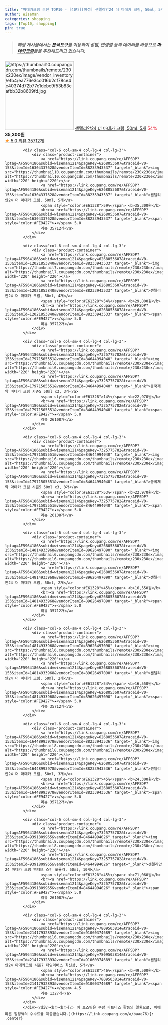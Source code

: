 ```yaml
---
title: "마데카크림 추천 TOP10 - [40대][여성] 센텔리안24 더 마데카 크림, 50ml, 5개"
author: WiseMan
categories: shopping
tags: [Top10, shopping]
pin: true
---
```


> ##### 해당 게시물에서는 [**분석도구**](https://itemscout.io/)를 이용하여 **성별**, **연령별** 등의 데이터를 바탕으로 [**마데카크림**](https://link.coupang.com/a/baae76)들을 추천해드리고 있습니다.
<div class="container"><div class="row">
            <div class="col-6 col-sm-4 col-lg-4 col-lg-3">
                <div class="product-container">
                    <a href="https://link.coupang.com/re/AFFSDP?lptag=AF5964186&subid=wiseman1214&pageKey=6268053607&traceid=V0-153&itemId=16304337628&vendorItemId=88233943537" target="_blank"><img src="https://thumbnail10.coupangcdn.com/thumbnails/remote/230x230ex/image/vendor_inventory/efb4/ea776e3cc016b2cf78ce4c40374d72b77c1debc9f53b83cafbb32b8609fd.jpg" alt="https://thumbnail10.coupangcdn.com/thumbnails/remote/230x230ex/image/vendor_inventory/efb4/ea776e3cc016b2cf78ce4c40374d72b77c1debc9f53b83cafbb32b8609fd.jpg" width="220" height="220"></a>
                    <a href="https://link.coupang.com/re/AFFSDP?lptag=AF5964186&subid=wiseman1214&pageKey=6268053607&traceid=V0-153&itemId=16304337628&vendorItemId=88233943537" target="_blank">센텔리안24 더 마데카 크림, 50ml, 5개</a>
                    <span style="color:#E61328">54%</span> <b>35,300원</b>
                    <br><a href="https://link.coupang.com/re/AFFSDP?lptag=AF5964186&subid=wiseman1214&pageKey=6268053607&traceid=V0-153&itemId=16304337628&vendorItemId=88233943537" target="_blank"><span style="color:#FE9427">★</span> 5.0
                    리뷰 35712개</a>
                </div>
            </div>
            
            <div class="col-6 col-sm-4 col-lg-4 col-lg-3">
                <div class="product-container">
                    <a href="https://link.coupang.com/re/AFFSDP?lptag=AF5964186&subid=wiseman1214&pageKey=6268053607&traceid=V0-153&itemId=16304337628&vendorItemId=88233943537" target="_blank"><img src="https://thumbnail10.coupangcdn.com/thumbnails/remote/230x230ex/image/vendor_inventory/efb4/ea776e3cc016b2cf78ce4c40374d72b77c1debc9f53b83cafbb32b8609fd.jpg" alt="https://thumbnail10.coupangcdn.com/thumbnails/remote/230x230ex/image/vendor_inventory/efb4/ea776e3cc016b2cf78ce4c40374d72b77c1debc9f53b83cafbb32b8609fd.jpg" width="220" height="220"></a>
                    <a href="https://link.coupang.com/re/AFFSDP?lptag=AF5964186&subid=wiseman1214&pageKey=6268053607&traceid=V0-153&itemId=16304337628&vendorItemId=88233943537" target="_blank">센텔리안24 더 마데카 크림, 50ml, 5개</a>
                    <span style="color:#E61328">59%</span> <b>35,300원</b>
                    <br><a href="https://link.coupang.com/re/AFFSDP?lptag=AF5964186&subid=wiseman1214&pageKey=6268053607&traceid=V0-153&itemId=16304337628&vendorItemId=88233943537" target="_blank"><span style="color:#FE9427">★</span> 5.0
                    리뷰 35712개</a>
                </div>
            </div>
            
            <div class="col-6 col-sm-4 col-lg-4 col-lg-3">
                <div class="product-container">
                    <a href="https://link.coupang.com/re/AFFSDP?lptag=AF5964186&subid=wiseman1214&pageKey=6268053607&traceid=V0-153&itemId=12021853840&vendorItemId=88233943533" target="_blank"><img src="https://thumbnail7.coupangcdn.com/thumbnails/remote/230x230ex/image/vendor_inventory/59f4/d50fd35942e16dac7addf2bb37ab38defbcf93241a2cef0d172e35b58cba.jpg" alt="https://thumbnail7.coupangcdn.com/thumbnails/remote/230x230ex/image/vendor_inventory/59f4/d50fd35942e16dac7addf2bb37ab38defbcf93241a2cef0d172e35b58cba.jpg" width="220" height="220"></a>
                    <a href="https://link.coupang.com/re/AFFSDP?lptag=AF5964186&subid=wiseman1214&pageKey=6268053607&traceid=V0-153&itemId=12021853840&vendorItemId=88233943533" target="_blank">센텔리안24 더 마데카 크림, 50ml, 4개</a>
                    <span style="color:#E61328">54%</span> <b>29,800원</b>
                    <br><a href="https://link.coupang.com/re/AFFSDP?lptag=AF5964186&subid=wiseman1214&pageKey=6268053607&traceid=V0-153&itemId=12021853840&vendorItemId=88233943533" target="_blank"><span style="color:#FE9427">★</span> 5.0
                    리뷰 35712개</a>
                </div>
            </div>
            
            <div class="col-6 col-sm-4 col-lg-4 col-lg-3">
                <div class="product-container">
                    <a href="https://link.coupang.com/re/AFFSDP?lptag=AF5964186&subid=wiseman1214&pageKey=7325775782&traceid=V0-153&itemId=17971505551&vendorItemId=84644994040" target="_blank"><img src="https://thumbnail6.coupangcdn.com/thumbnails/remote/230x230ex/image/vendor_inventory/a202/6ba243acf7916fc9a39bdd2a5e7b26e2f59da0531a2e3e1d7dec0192e9e0.jpg" alt="https://thumbnail6.coupangcdn.com/thumbnails/remote/230x230ex/image/vendor_inventory/a202/6ba243acf7916fc9a39bdd2a5e7b26e2f59da0531a2e3e1d7dec0192e9e0.jpg" width="220" height="220"></a>
                    <a href="https://link.coupang.com/re/AFFSDP?lptag=AF5964186&subid=wiseman1214&pageKey=7325775782&traceid=V0-153&itemId=17971505551&vendorItemId=84644994040" target="_blank">동국제약 마데카 크림 시즌5 50ml x3, 3개</a>
                    <span style="color:#E61328">14%</span> <b>22,970원</b>
                    <br><a href="https://link.coupang.com/re/AFFSDP?lptag=AF5964186&subid=wiseman1214&pageKey=7325775782&traceid=V0-153&itemId=17971505551&vendorItemId=84644994040" target="_blank"><span style="color:#FE9427">★</span> 5.0
                    리뷰 26108개</a>
                </div>
            </div>
            
            <div class="col-6 col-sm-4 col-lg-4 col-lg-3">
                <div class="product-container">
                    <a href="https://link.coupang.com/re/AFFSDP?lptag=AF5964186&subid=wiseman1214&pageKey=7325775782&traceid=V0-153&itemId=17971505551&vendorItemId=84644994040" target="_blank"><img src="https://thumbnail6.coupangcdn.com/thumbnails/remote/230x230ex/image/vendor_inventory/a202/6ba243acf7916fc9a39bdd2a5e7b26e2f59da0531a2e3e1d7dec0192e9e0.jpg" alt="https://thumbnail6.coupangcdn.com/thumbnails/remote/230x230ex/image/vendor_inventory/a202/6ba243acf7916fc9a39bdd2a5e7b26e2f59da0531a2e3e1d7dec0192e9e0.jpg" width="220" height="220"></a>
                    <a href="https://link.coupang.com/re/AFFSDP?lptag=AF5964186&subid=wiseman1214&pageKey=7325775782&traceid=V0-153&itemId=17971505551&vendorItemId=84644994040" target="_blank">동국제약 마데카 크림 시즌5 50ml x3, 3개</a>
                    <span style="color:#E61328">53%</span> <b>22,970원</b>
                    <br><a href="https://link.coupang.com/re/AFFSDP?lptag=AF5964186&subid=wiseman1214&pageKey=7325775782&traceid=V0-153&itemId=17971505551&vendorItemId=84644994040" target="_blank"><span style="color:#FE9427">★</span> 5.0
                    리뷰 26108개</a>
                </div>
            </div>
            
            <div class="col-6 col-sm-4 col-lg-4 col-lg-3">
                <div class="product-container">
                    <a href="https://link.coupang.com/re/AFFSDP?lptag=AF5964186&subid=wiseman1214&pageKey=6268053607&traceid=V0-153&itemId=14814933968&vendorItemId=89626497090" target="_blank"><img src="https://thumbnail6.coupangcdn.com/thumbnails/remote/230x230ex/image/vendor_inventory/b2c9/1bbc1e3f12064b983a24d3fa29704233507ec568773d7f265576bb19b5b1.jpg" alt="https://thumbnail6.coupangcdn.com/thumbnails/remote/230x230ex/image/vendor_inventory/b2c9/1bbc1e3f12064b983a24d3fa29704233507ec568773d7f265576bb19b5b1.jpg" width="220" height="220"></a>
                    <a href="https://link.coupang.com/re/AFFSDP?lptag=AF5964186&subid=wiseman1214&pageKey=6268053607&traceid=V0-153&itemId=14814933968&vendorItemId=89626497090" target="_blank">센텔리안24 더 마데카 크림, 50ml, 2개</a>
                    <span style="color:#E61328">45%</span> <b>16,550원</b>
                    <br><a href="https://link.coupang.com/re/AFFSDP?lptag=AF5964186&subid=wiseman1214&pageKey=6268053607&traceid=V0-153&itemId=14814933968&vendorItemId=89626497090" target="_blank"><span style="color:#FE9427">★</span> 5.0
                    리뷰 35712개</a>
                </div>
            </div>
            
            <div class="col-6 col-sm-4 col-lg-4 col-lg-3">
                <div class="product-container">
                    <a href="https://link.coupang.com/re/AFFSDP?lptag=AF5964186&subid=wiseman1214&pageKey=6268053607&traceid=V0-153&itemId=14814933968&vendorItemId=89626497090" target="_blank"><img src="https://thumbnail6.coupangcdn.com/thumbnails/remote/230x230ex/image/vendor_inventory/b2c9/1bbc1e3f12064b983a24d3fa29704233507ec568773d7f265576bb19b5b1.jpg" alt="https://thumbnail6.coupangcdn.com/thumbnails/remote/230x230ex/image/vendor_inventory/b2c9/1bbc1e3f12064b983a24d3fa29704233507ec568773d7f265576bb19b5b1.jpg" width="220" height="220"></a>
                    <a href="https://link.coupang.com/re/AFFSDP?lptag=AF5964186&subid=wiseman1214&pageKey=6268053607&traceid=V0-153&itemId=14814933968&vendorItemId=89626497090" target="_blank">센텔리안24 더 마데카 크림, 50ml, 2개</a>
                    <span style="color:#E61328">54%</span> <b>16,550원</b>
                    <br><a href="https://link.coupang.com/re/AFFSDP?lptag=AF5964186&subid=wiseman1214&pageKey=6268053607&traceid=V0-153&itemId=14814933968&vendorItemId=89626497090" target="_blank"><span style="color:#FE9427">★</span> 5.0
                    리뷰 35712개</a>
                </div>
            </div>
            
            <div class="col-6 col-sm-4 col-lg-4 col-lg-3">
                <div class="product-container">
                    <a href="https://link.coupang.com/re/AFFSDP?lptag=AF5964186&subid=wiseman1214&pageKey=6268053607&traceid=V0-153&itemId=16448993978&vendorItemId=88233943536" target="_blank"><img src="https://thumbnail8.coupangcdn.com/thumbnails/remote/230x230ex/image/vendor_inventory/e21d/5b45348f9631e540dd8fe3595e3a5534d7586452f4ee8c2b8ef2f0d34e6d.jpg" alt="https://thumbnail8.coupangcdn.com/thumbnails/remote/230x230ex/image/vendor_inventory/e21d/5b45348f9631e540dd8fe3595e3a5534d7586452f4ee8c2b8ef2f0d34e6d.jpg" width="220" height="220"></a>
                    <a href="https://link.coupang.com/re/AFFSDP?lptag=AF5964186&subid=wiseman1214&pageKey=6268053607&traceid=V0-153&itemId=16448993978&vendorItemId=88233943536" target="_blank">센텔리안24 더 마데카 크림, 50ml, 3개</a>
                    <span style="color:#E61328">45%</span> <b>24,300원</b>
                    <br><a href="https://link.coupang.com/re/AFFSDP?lptag=AF5964186&subid=wiseman1214&pageKey=6268053607&traceid=V0-153&itemId=16448993978&vendorItemId=88233943536" target="_blank"><span style="color:#FE9427">★</span> 5.0
                    리뷰 35712개</a>
                </div>
            </div>
            
            <div class="col-6 col-sm-4 col-lg-4 col-lg-3">
                <div class="product-container">
                    <a href="https://link.coupang.com/re/AFFSDP?lptag=AF5964186&subid=wiseman1214&pageKey=7325775782&traceid=V0-153&itemId=9391809965&vendorItemId=84644994026" target="_blank"><img src="https://thumbnail8.coupangcdn.com/thumbnails/remote/230x230ex/image/vendor_inventory/e73b/7bded49477d7d7e4b02c1e14547595282da66e22467a17307f3471e0f13a.jpg" alt="https://thumbnail8.coupangcdn.com/thumbnails/remote/230x230ex/image/vendor_inventory/e73b/7bded49477d7d7e4b02c1e14547595282da66e22467a17307f3471e0f13a.jpg" width="220" height="220"></a>
                    <a href="https://link.coupang.com/re/AFFSDP?lptag=AF5964186&subid=wiseman1214&pageKey=7325775782&traceid=V0-153&itemId=9391809965&vendorItemId=84644994026" target="_blank">센텔리안24 마데카 크림 액티브 스킨 포뮬러, 50ml, 10개</a>
                    <span style="color:#E61328">45%</span> <b>71,060원</b>
                    <br><a href="https://link.coupang.com/re/AFFSDP?lptag=AF5964186&subid=wiseman1214&pageKey=7325775782&traceid=V0-153&itemId=9391809965&vendorItemId=84644994026" target="_blank"><span style="color:#FE9427">★</span> 5.0
                    리뷰 26108개</a>
                </div>
            </div>
            
            <div class="col-6 col-sm-4 col-lg-4 col-lg-3">
                <div class="product-container">
                    <a href="https://link.coupang.com/re/AFFSDP?lptag=AF5964186&subid=wiseman1214&pageKey=7809503814&traceid=V0-153&itemId=21417932893&vendorItemId=91060374689" target="_blank"><img src="https://thumbnail6.coupangcdn.com/thumbnails/remote/230x230ex/image/vendor_inventory/ef50/19486603a4ee981bfcbda91ed49c0293d85dd34bf8e910dd8c8a06bab21c.jpg" alt="https://thumbnail6.coupangcdn.com/thumbnails/remote/230x230ex/image/vendor_inventory/ef50/19486603a4ee981bfcbda91ed49c0293d85dd34bf8e910dd8c8a06bab21c.jpg" width="220" height="220"></a>
                    <a href="https://link.coupang.com/re/AFFSDP?lptag=AF5964186&subid=wiseman1214&pageKey=7809503814&traceid=V0-153&itemId=21417932893&vendorItemId=91060374689" target="_blank">센텔리안24 마데카크림 시즌7 타임리버스 최신상, 5개</a>
                    <span style="color:#E61328">46%</span> <b>49,500원</b>
                    <br><a href="https://link.coupang.com/re/AFFSDP?lptag=AF5964186&subid=wiseman1214&pageKey=7809503814&traceid=V0-153&itemId=21417932893&vendorItemId=91060374689" target="_blank"><span style="color:#FE9427">★</span> 4.5
                    리뷰 1327개</a>
                </div>
            </div>
            </div></div><br><br>[👉 이 포스팅은 쿠팡 파트너스 활동의 일환으로, 이에 따른 일정액의 수수료를 제공받습니다.](https://link.coupang.com/a/baae76){: .center}
